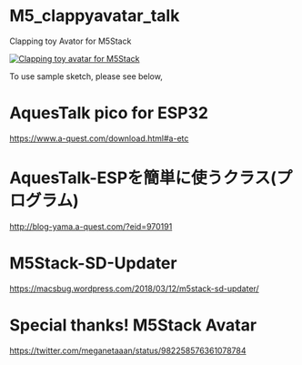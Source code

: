# M5_clappyavatar_talk

Clapping toy Avator for M5Stack

[![Clapping toy avatar for M5Stack](http://img.youtube.com/vi/AsLF--dSwdY/0.jpg)](http://www.youtube.com/watch?v=AsLF--dSwdY)

To use sample sketch, please see below,

# AquesTalk pico for ESP32
https://www.a-quest.com/download.html#a-etc

# AquesTalk-ESPを簡単に使うクラス(プログラム)
http://blog-yama.a-quest.com/?eid=970191

# M5Stack-SD-Updater
https://macsbug.wordpress.com/2018/03/12/m5stack-sd-updater/

# Special thanks! M5Stack Avatar
https://twitter.com/meganetaaan/status/982258576361078784
